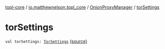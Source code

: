 [topl-core](../../index.md) / [io.matthewnelson.topl_core](../index.md) / [OnionProxyManager](index.md) / [torSettings](./tor-settings.md)

# torSettings

`val torSettings: `[`TorSettings`](../../..//topl-core-base/io.matthewnelson.topl_core_base/-tor-settings/index.md) [(source)](https://github.com/05nelsonm/TorOnionProxyLibrary-Android/blob/master/topl-core/src/main/java/io/matthewnelson/topl_core/OnionProxyManager.kt#L156)